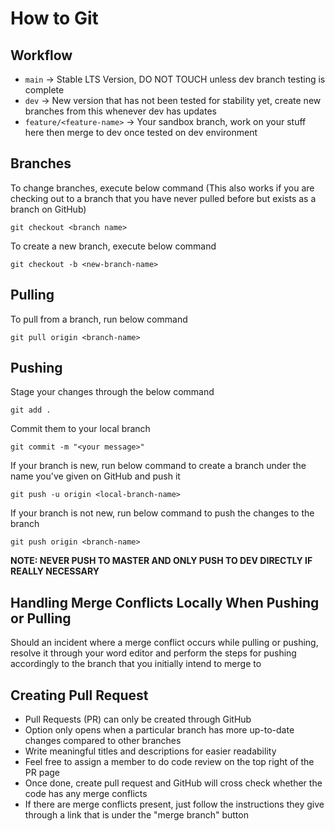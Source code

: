 # How to Git

## Workflow
- `main` -> Stable LTS Version, DO NOT TOUCH unless dev branch testing is complete
- `dev` -> New version that has not been tested for stability yet, create new branches from this whenever dev has updates
- `feature/<feature-name>` -> Your sandbox branch, work on your stuff here then merge to dev once tested on dev environment

## Branches
To change branches, execute below command (This also works if you are checking out to a branch that you have never pulled before but exists as a branch on GitHub)
```
git checkout <branch name>
```
To create a new branch, execute below command
```
git checkout -b <new-branch-name>
```

## Pulling
To pull from a branch, run below command
```
git pull origin <branch-name>
```

## Pushing
Stage your changes through the below command
```
git add .
```
Commit them to your local branch
```
git commit -m "<your message>"
```
If your branch is new, run below command to create a branch under the name you've given on GitHub and push it
```
git push -u origin <local-branch-name>
```
If your branch is not new, run below command to push the changes to the branch
```
git push origin <branch-name>
```
<b>NOTE: NEVER PUSH TO MASTER AND ONLY PUSH TO DEV DIRECTLY IF REALLY NECESSARY</b>

## Handling Merge Conflicts Locally When Pushing or Pulling
Should an incident where a merge conflict occurs while pulling or pushing, resolve it through your word editor and perform the steps for pushing accordingly to the branch that you initially intend to merge to

## Creating Pull Request
- Pull Requests (PR) can only be created through GitHub
- Option only opens when a particular branch has more up-to-date changes compared to other branches
- Write meaningful titles and descriptions for easier readability
- Feel free to assign a member to do code review on the top right of the PR page
- Once done, create pull request and GitHub will cross check whether the code has any merge conflicts
- If there are merge conflicts present, just follow the instructions they give through a link that is under the "merge branch" button